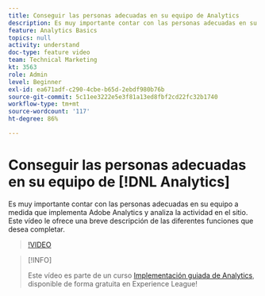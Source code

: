 ```yaml
---
title: Conseguir las personas adecuadas en su equipo de Analytics
description: Es muy importante contar con las personas adecuadas en su equipo a medida que implementa Adobe Analytics y analiza la actividad en el sitio. Este vídeo le ofrece una breve descripción de las diferentes funciones que desea completar.
feature: Analytics Basics
topics: null
activity: understand
doc-type: feature video
team: Technical Marketing
kt: 3563
role: Admin
level: Beginner
exl-id: ea671adf-c290-4cbe-b65d-2ebdf980b76b
source-git-commit: 5c11ee3222e5e3f81a13ed8fbf2cd22fc32b1740
workflow-type: tm+mt
source-wordcount: '117'
ht-degree: 86%

---
```


# Conseguir las personas adecuadas en su equipo de [!DNL Analytics]

Es muy importante contar con las personas adecuadas en su equipo a medida que implementa Adobe Analytics y analiza la actividad en el sitio. Este vídeo le ofrece una breve descripción de las diferentes funciones que desea completar.

>[!VIDEO](https://video.tv.adobe.com/v/28756/?quality=12)

>[!INFO]
>
> Este vídeo es parte de un curso [Implementación guiada de Analytics](https://experienceleague.adobe.com/?recommended=Analytics-D-1-2019.1), disponible de forma gratuita en Experience League!